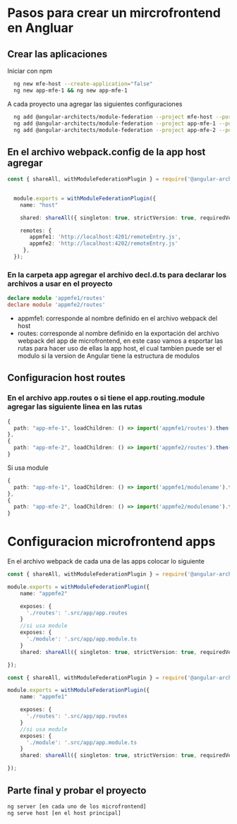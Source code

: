 
# Pasos para crear un mircrofrontend en Angluar
## Crear las aplicaciones



Iniciar con npm

```bash
  ng new mfe-host --create-application="false"
  ng new app-mfe-1 && ng new app-mfe-1
```

A cada proyecto una agregar las siguientes configuraciones

```bash
  ng add @angular-architects/module-federation --project mfe-host --port 4200
  ng add @angular-architects/module-federation --project app-mfe-1 --port 4201
  ng add @angular-architects/module-federation --project app-mfe-2 --port 4202
``` 
## En el archivo webpack.config de la app host agregar

```typescript
const { shareAll, withModuleFederationPlugin } = require('@angular-architects/module-federation/webpack');

   
  module.exports = withModuleFederationPlugin({
    name: "host"

    shared: shareAll({ singleton: true, strictVersion: true, requiredVersion: 'auto' })

    remotes: {
       appmfe1: 'http://localhost:4201/remoteEntry.js',
       appmfe2: 'http://localhost:4202/remoteEntry.js'
     },
  });

```
### En la carpeta app agregar el archivo decl.d.ts para declarar los archivos a usar en el proyecto

```typescript
declare module 'appmfe1/routes'
declare module 'appmfe2/routes'
```
- appmfe1:  corresponde al nombre definido en el archivo webpack del host
- routes:  corresponde al nombre definido en la exportación del archivo webpack del app de  microfrontend, en este caso vamos a esportar las rutas para hacer uso de ellas la app host, el cual tambien puede ser el modulo si la version de Angular tiene la estructura de modulos

## Configuracion host routes

### En el archivo app.routes o si tiene el app.routing.module agregar las siguiente linea en las rutas

```typescript
{
  path: "app-mfe-1", loadChildren: () => import('appmfe1/routes').then((module) => module.routes)
},
{
  path: "app-mfe-2", loadChildren: () => import('appmfe2/routes').then((module) => module.routes)
}
```
Si usa module
```typescript
{
  path: "app-mfe-1", loadChildren: () => import('appmfe1/modulename').then((module) => module.modulename)
},
{
  path: "app-mfe-2", loadChildren: () => import('appmfe2/modulename').then((module) => module.modulename)
}

```

# Configuracion microfrontend apps
En el archivo webpack de cada una de las apps colocar lo siguiente

```typescript
const { shareAll, withModuleFederationPlugin } = require('@angular-architects/module-federation/webpack');

module.exports = withModuleFederationPlugin({
    name: "appmfe2"

    exposes: {
      './routes': '.src/app/app.routes
    }
    //si usa module
    exposes: {
      './module': '.src/app/app.module.ts
    }
    shared: shareAll({ singleton: true, strictVersion: true, requiredVersion: 'auto' })

});

```

```typescript
const { shareAll, withModuleFederationPlugin } = require('@angular-architects/module-federation/webpack');

module.exports = withModuleFederationPlugin({
    name: "appmfe1"

    exposes: {
      './routes': '.src/app/app.routes
    }
    //si usa module
    exposes: {
      './module': '.src/app/app.module.ts
    }
    shared: shareAll({ singleton: true, strictVersion: true, requiredVersion: 'auto' })

});

```
## Parte final y probar el proyecto

```bash
ng server [en cada uno de los microfrontend]
ng serve host [en el host principal]
```
